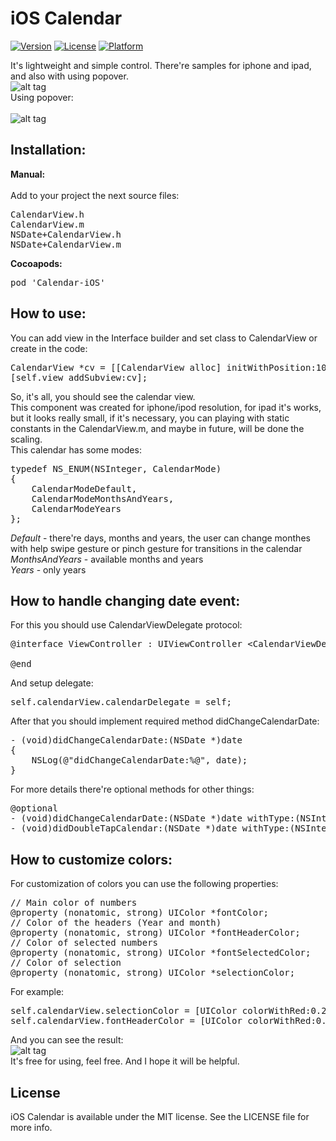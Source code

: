 iOS Calendar
============

[![Version](https://img.shields.io/cocoapods/v/Calendar-iOS.svg?style=flat)](http://cocoadocs.org/docsets/Calendar-iOS)
[![License](https://img.shields.io/cocoapods/l/Calendar-iOS.svg?style=flat)](http://cocoadocs.org/docsets/Calendar-iOS)
[![Platform](https://img.shields.io/cocoapods/p/Calendar-iOS.svg?style=flat)](http://cocoadocs.org/docsets/Calendar-iOS)

It's lightweight and simple control. There're samples for iphone and ipad, and also with using popover.<br>
![alt tag](https://raw.github.com/maximbilan/ios_calendar/master/img/img4.png)
<br>
Using popover:
<br><br>
![alt tag](https://raw.github.com/maximbilan/ios_calendar/master/img/img5.png)
<br>
## Installation:
<b>Manual:</b><br><br>
Add to your project the next source files: <br>
<pre>
CalendarView.h
CalendarView.m
NSDate+CalendarView.h
NSDate+CalendarView.m
</pre>
<b>Cocoapods:</b>
<pre>
pod 'Calendar-iOS'
</pre>
## How to use:
You can add view in the Interface builder and set class to CalendarView or create in the code: <br>
<pre>
CalendarView *cv = [[CalendarView alloc] initWithPosition:10.0 y:10.0];
[self.view addSubview:cv];
</pre>
So, it's all, you should see the calendar view. <br>
This component was created for iphone/ipod resolution, for ipad it's works, but it looks really small, if it's necessary, you can playing with static constants in the CalendarView.m, and maybe in future, will be done the scaling.
<br>
This calendar has some modes: <br>
<pre>
typedef NS_ENUM(NSInteger, CalendarMode)
{
    CalendarModeDefault,
    CalendarModeMonthsAndYears,
    CalendarModeYears
};
</pre>
<i>Default</i> - there're days, months and years, the user can change monthes with help swipe gesture or pinch gesture for transitions in the calendar <br>
<i>MonthsAndYears</i> - available months and years <br>
<i>Years</i> - only years <br>
## How to handle changing date event:
For this you should use CalendarViewDelegate protocol:
<pre>
@interface ViewController : UIViewController &#60;CalendarViewDelegate&#62;

@end
</pre>
And setup delegate: <br>
<pre>
self.calendarView.calendarDelegate = self;
</pre>

After that you should implement required method didChangeCalendarDate:
<pre>
- (void)didChangeCalendarDate:(NSDate *)date
{
    NSLog(@"didChangeCalendarDate:%@", date);
}
</pre>

For more details there're optional methods for other things: <br>
<pre>
@optional
- (void)didChangeCalendarDate:(NSDate *)date withType:(NSInteger)type withEvent:(NSInteger)event;
- (void)didDoubleTapCalendar:(NSDate *)date withType:(NSInteger)type;
</pre>
## How to customize colors:
For customization of colors you can use the following properties:
<pre>
// Main color of numbers
@property (nonatomic, strong) UIColor *fontColor;
// Color of the headers (Year and month)
@property (nonatomic, strong) UIColor *fontHeaderColor;
// Color of selected numbers
@property (nonatomic, strong) UIColor *fontSelectedColor;
// Color of selection
@property (nonatomic, strong) UIColor *selectionColor;
</pre>
For example:
<pre>
self.calendarView.selectionColor = [UIColor colorWithRed:0.203 green:0.666 blue:0.862 alpha:1.000];
self.calendarView.fontHeaderColor = [UIColor colorWithRed:0.203 green:0.666 blue:0.862 alpha:1.000];
</pre>
And you can see the result:<br>
![alt tag](https://raw.github.com/maximbilan/ios_calendar/master/img/img6.png)<br>
It's free for using, feel free. And I hope it will be helpful.<br>

## License

iOS Calendar is available under the MIT license. See the LICENSE file for more info.
